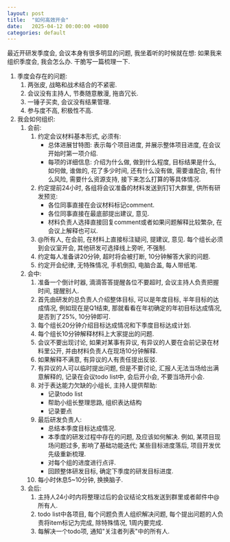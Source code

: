 ```yaml
---
layout: post
title:  "如何高效开会"
date:   2025-04-12 00:00:00 +0800
categories: default
---
```


最近开研发季度会, 会议本身有很多明显的问题, 我坐着听的时候就在想: 如果我来组织季度会, 我会怎么办. 干脆写一篇梳理一下.

1. 季度会存在的问题: 
    1. 两张皮, 战略和战术结合的不紧密.
    2. 会议没有主持人, 节奏随意散漫, 拖沓冗长.
    3. 一锤子买卖, 会议没有结果管理.
    4. 参与度不高, 积极性不高.
2. 我会如何组织:
    1. 会前: 
        1. 约定会议材料基本形式, 必须有:
            - 总体进展甘特图: 表示每个项目进度, 并展示整体项目进度, 在会议开始时第一项介绍.
            - 每项的详细信息: 介绍为什么做, 做到什么程度, 目标结果是什么,  如何做, 谁做的, 花了多少时间, 还有什么没有做, 需要谁配合, 有什么风险, 需要什么资源支持, 接下来怎么打算的等具体情况.
        2. 约定提前24小时, 各组将会议准备的材料发送到钉钉大群里, 供所有研发预览:
            - 各位同事直接在会议材料标记comment.
            - 各位同事直接在最底部提出建议, 意见.
            - 材料负责人选择直接回复comment或者如果问题解释比较繁杂, 在会议上解释也可以.
        3. @所有人, 在会前, 在材料上直接标注疑问, 提建议, 意见. 每个组长必须到会议室开会, 其他研发可选择线上旁听, 不强制.
        4. 约定每人准备讲20分钟, 超时将会被打断, 10分钟解答大家的问题.
        5. 约定开会纪律, 无特殊情况,  手机倒扣, 电脑合盖, 每人带纸笔.
    2. 会中:
        1. 准备一个倒计时器, 滴滴答答提醒各位不要超时, 会议主持人负责把握时间, 提醒别人.
        2. 首先由研发的总负责人介绍整体目标, 可以是年度目标, 半年目标的达成情况, 例如现在是Q1结束, 那就看看在年初确定的年初目标达成情况, 是否到了25%, 10分钟即可.
        3. 每个组长20分钟介绍目标达成情况和下季度目标达成计划.
        4. 每个组长10分钟解释材料上大家提出的问题.
        5. 会议不要出现讨论, 如果对某事有异议, 有异议的人要在会前记录在材料里公开, 并由材料负责人在现场10分钟解释.
        6. 如果解释不满意, 有异议的人有责任提出反驳.
        7. 有异议的人可以临时提出问题, 但是不要讨论, 汇报人无法当场给出满意解释的, 记录在会议todo list中, 会后开小会, 不要当场开小会.
        8. 对于表达能力欠缺的小组长, 主持人提供帮助:
            - 记录todo list
            - 帮助小组长整理思路, 组织表达结构
            - 记录要点
        9. 最后研发负责人:
            - 总结本季度目标达成情况.
            - 本季度的研发过程中存在的问题, 及应该如何解决. 例如, 某项目现场问题过多, 影响了基础功能迭代; 某些目标进度落后, 项目开发优先级重新梳理.
            - 对每个组的进度进行点评.
            - 回顾整体研发目标, 确定下季度的研发目标进度.
        10. 每小时休息5~10分钟, 换换脑子.
    3. 会后:
        1. 主持人24小时内将整理过后的会议结论文档发送到群里或者邮件中@所有人.
        2. todo list中各项目, 每个问题负责人组织解决问题, 每个提出问题的人负责将item标记为完成, 除特殊情况, 1周内要完成.
        3. 每解决一个todo项, 通知"关注者列表"中的所有人.
